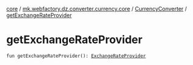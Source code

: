 [core](../../index.md) / [mk.webfactory.dz.converter.currency.core](../index.md) / [CurrencyConverter](index.md) / [getExchangeRateProvider](./get-exchange-rate-provider.md)

# getExchangeRateProvider

`fun getExchangeRateProvider(): `[`ExchangeRateProvider`](../-exchange-rate-provider/index.md)
